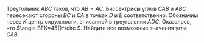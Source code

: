 Треугольник $ABC$ таков, что $AB=AC$. Биссектрисы углов $CAB$ и $ABC$ пересекают стороны $BC$ и $CA$ в точках $D$ и $E$ соответственно. Обозначим через $K$ центр окружности, вписанной в треугольник $ADC$. Оказалось, что $\angle BEK=45{}^\circ $. Найдите все возможные значения угла $CAB$.